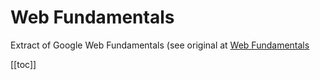 # Web Fundamentals

Extract of Google Web Fundamentals (see original at [Web Fundamentals](https://developers.google.com/web/fundamentals)

[[toc]]
